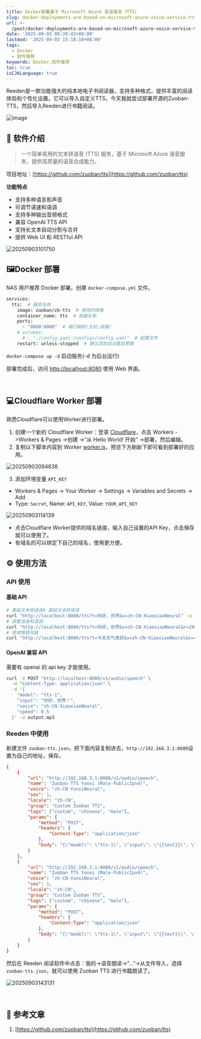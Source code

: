 ```yaml
---
title: Docker部署基于 Microsoft Azure 语音服务（TTS）
slug: docker-deployments-are-based-on-microsoft-azure-voice-service-tts-z13xyas
url: >-
  /post/docker-deployments-are-based-on-microsoft-azure-voice-service-tts-z13xyas.html
date: '2025-09-03 09:20:43+08:00'
lastmod: '2025-09-03 15:18:10+08:00'
tags:
  - Docker
  - 软件推荐
keywords: Docker,软件推荐
toc: true
isCJKLanguage: true
---
```






Reeden是一款功能强大的纯本地电子书阅读器，支持多种格式，提供丰富的阅读体验和个性化设置。它可以导入自定义TTS，今天我就尝试部署开源的Zuoban-TTS，然后导入Reeden进行书籍阅读。

![image](https://img.sdgarden.top/blog/2025/09/image-20250903111749-g78qzay.png)

## 📢 软件介绍

> 一个简单易用的文本转语音 (TTS) 服务，基于 Microsoft Azure 语音服务，提供高质量的语音合成能力。

项目地址：[https://github.com/zuoban/tts](https://github.com/zuoban/tts)

**功能特点**

- 支持多种语言和声音
- 可调节语速和语调
- 支持多种输出音频格式
- 兼容 OpenAI TTS API
- 支持长文本自动分割与合并
- 提供 Web UI 和 RESTful API

![20250903101750](https://img.sdgarden.top/blog/2025/09/20250903101750-20250903101803-sqy5fy2.webp)

## 🖼Docker 部署

NAS 用户推荐 Docker 部署。创建 `docker-compose.yml` 文件。

```bash
services:
  tts:  # 服务名称
    image: zuoban/zb-tts  # 使用的镜像
    container_name: tts  # 容器名称
    ports:
      - "8080:8080"  # 端口映射(主机:容器)
	# volumes:
      # - "./config.yaml:/configs/config.yaml"  # 配置文件
    restart: unless-stopped  # 建议添加自动重启策略

```

​`docker-compose up -d`  启动服务(-d 为后台运行)

部署完成后，访问 [http://localhost:8080]() 使用 Web 界面。

‍

## 💻Cloudflare Worker 部署

熟悉Cloudflare可以使用Worker进行部署。

1. 创建一个新的 Cloudflare Worker：登录 [Cloudflare](https://dash.cloudflare.com/)，点击 Workers -\>Workers & Pages -\>创建 -\>“从 Hello World! 开始” -\>部署，然后编辑。
2. 复制以下脚本内容到 Worker [worker.js](https://github.com/zuoban/tts/blob/main/workers/src/index.js)，预览下方刷新下即可看到部署好的应用。

![20250903094838](https://img.sdgarden.top/blog/2025/09/20250903094838-20250903094859-qevdae2.webp)

3. 添加环境变量 `API_KEY`​

- Workers & Pages -\> Your Worker -\> Settings -\> Variables and Secrets -\> Add
- Type: `Secret`, Name: `API_KEY`, Value: `YOUR_API_KEY`​

![20250903114139](https://img.sdgarden.top/blog/2025/09/20250903114139-20250903114152-t3r6sqi.webp)

- 点击Cloudflare Worker提供的域名链接，输入自己设置的API Key，点击保存就可以使用了。
- 有域名的可以绑定下自己的域名，使用更方便。

## ⚙️ 使用方法

### API 使用

#### 基础 API

```bash
# 基础文本转语音# 基础文本转语音
curl "http://localhost:8080/tts?t=你好，世界&v=zh-CN-XiaoxiaoNeural" -o output.mp3
# 调整语速和语调
curl "http://localhost:8080/tts?t=你好，世界&v=zh-CN-XiaoxiaoNeural&r=20&p=10" -o output.mp3
# 使用情感风格
curl "http://localhost:8080/tts?t=今天天气真好&v=zh-CN-XiaoxiaoNeural&s=cheerful" -o output.mp3
```

#### OpenAI 兼容 API

需要有 openai 的 api key 才能使用。

```bash
curl -X POST "http://localhost:8080/v1/audio/speech" \
  -H "Content-Type: application/json" \
  -d '{
    "model": "tts-1",
    "input": "你好，世界！",
    "voice": "zh-CN-XiaoxiaoNeural",
    "speed": 0.5
  }' -o output.mp3
```

### Reeden 中使用

新建文件 `zuoban-tts.json`，把下面内容复制进去，`http://192.168.3.1:8080` ​设置为自己的地址，保存。

```json
{
	{
		"url": "http://192.168.3.1:8080/v1/audio/speech",
		"name": "Zuoban TTS Yunxi (Male-PublicIpv4)",
		"voice": "zh-CN-YunxiNeural",
		"sex": 1,
		"locale": "zh-CN",
		"group": "Custom Zuoban TTS",
		"tags": ["custom", "chinese", "male"],
		"params": {
			"method": "POST",
			"headers": {
				"Content-Type": "application/json"
			},
			"body": "{\"model\": \"tts-1\", \"input\": \"{{text}}\", \"voice\": \"zh-CN-YunxiNeural\", \"speed\": 1.0}"
		}
	},
	{
		"url": "http://192.168.3.1:8080/v1/audio/speech",
		"name": "Zuoban TTS Yunxi (Male-PublicIpv4)",
		"voice": "zh-CN-YunxiNeural",
		"sex": 1,
		"locale": "zh-CN",
		"group": "Custom Zuoban TTS",
		"tags": ["custom", "chinese", "male"],
		"params": {
			"method": "POST",
			"headers": {
				"Content-Type": "application/json"
			},
			"body": "{\"model\": \"tts-1\", \"input\": \"{{text}}\", \"voice\": \"zh-CN-YunxiNeural\", \"speed\": 1.0}"
		}
	}
}
```

然后在 Reeden 阅读软件中点击：我的-\>语音朗读-\>“...”-\>从文件导入，选择 `zuoban-tts.json`，就可以使用 Zuoban TTS 进行书籍朗读了。

![20250903143131](https://img.sdgarden.top/blog/2025/09/20250903143131-20250903143146-hobqazk.webp)

‍

## 📒 参考文章

1. [https://github.com/zuoban/tts](https://github.com/zuoban/tts)

‍
